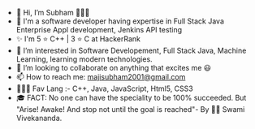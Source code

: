 - 👋 Hi, I’m Subham 🤗🤗🤗
- 👀 I'm a software developer having expertise in Full Stack Java Enterprise Appl development, Jenkins API testing
- ✨ I'm 5 ⭐ C++ | 3 ⭐ C at HackerRank 
- 👀 I’m interested in Software Developement, Full Stack Java, Machine Learning, learning modern technologies.
- 💞️ I’m looking to collaborate on anything that excites me 😃
- 📫 How to reach me: majisubham2001@gmail.com
- 🙇🏻‍♂️ Fav Lang :- C++, Java, JavaScript, Html5, CSS3
- 🎓 FACT: No one can have the speciality to be 100% succeeded. But "Arise! Awake! And stop not until the goal is reached"- By 🙏🏻 Swami Vivekananda.
<!---
subhammaji/subhammaji is a ✨ special ✨ repository because its `README.md` (this file) appears on your GitHub profile.
You can click the Preview link to take a look at your changes.
--->
